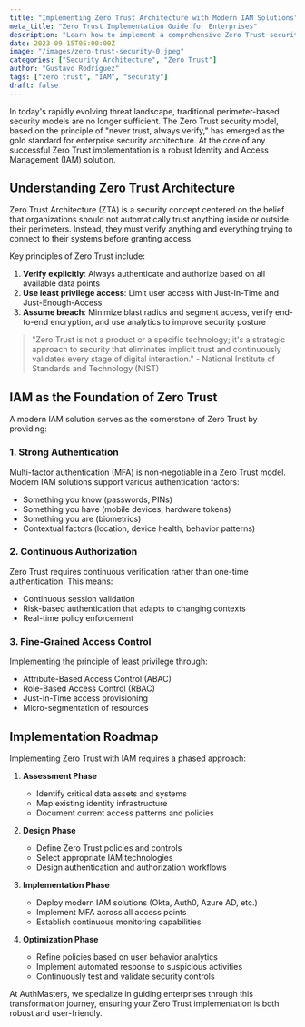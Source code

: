 ```yaml
---
title: "Implementing Zero Trust Architecture with Modern IAM Solutions"
meta_title: "Zero Trust Implementation Guide for Enterprises"
description: "Learn how to implement a comprehensive Zero Trust security architecture using modern identity and access management solutions."
date: 2023-09-15T05:00:00Z
image: "/images/zero-trust-security-0.jpeg"
categories: ["Security Architecture", "Zero Trust"]
author: "Gustavo Rodríguez"
tags: ["zero trust", "IAM", "security"]
draft: false
---
```


In today's rapidly evolving threat landscape, traditional perimeter-based security models are no longer sufficient. The Zero Trust security model, based on the principle of "never trust, always verify," has emerged as the gold standard for enterprise security architecture. At the core of any successful Zero Trust implementation is a robust Identity and Access Management (IAM) solution.

## Understanding Zero Trust Architecture

Zero Trust Architecture (ZTA) is a security concept centered on the belief that organizations should not automatically trust anything inside or outside their perimeters. Instead, they must verify anything and everything trying to connect to their systems before granting access.

Key principles of Zero Trust include:

1. **Verify explicitly**: Always authenticate and authorize based on all available data points
2. **Use least privilege access**: Limit user access with Just-In-Time and Just-Enough-Access
3. **Assume breach**: Minimize blast radius and segment access, verify end-to-end encryption, and use analytics to improve security posture

> "Zero Trust is not a product or a specific technology; it's a strategic approach to security that eliminates implicit trust and continuously validates every stage of digital interaction." - National Institute of Standards and Technology (NIST)

## IAM as the Foundation of Zero Trust

A modern IAM solution serves as the cornerstone of Zero Trust by providing:

### 1. Strong Authentication

Multi-factor authentication (MFA) is non-negotiable in a Zero Trust model. Modern IAM solutions support various authentication factors:
- Something you know (passwords, PINs)
- Something you have (mobile devices, hardware tokens)
- Something you are (biometrics)
- Contextual factors (location, device health, behavior patterns)

### 2. Continuous Authorization

Zero Trust requires continuous verification rather than one-time authentication. This means:
- Continuous session validation
- Risk-based authentication that adapts to changing contexts
- Real-time policy enforcement

### 3. Fine-Grained Access Control

Implementing the principle of least privilege through:
- Attribute-Based Access Control (ABAC)
- Role-Based Access Control (RBAC)
- Just-In-Time access provisioning
- Micro-segmentation of resources

## Implementation Roadmap

Implementing Zero Trust with IAM requires a phased approach:

1. **Assessment Phase**
   - Identify critical data assets and systems
   - Map existing identity infrastructure
   - Document current access patterns and policies

2. **Design Phase**
   - Define Zero Trust policies and controls
   - Select appropriate IAM technologies
   - Design authentication and authorization workflows

3. **Implementation Phase**
   - Deploy modern IAM solutions (Okta, Auth0, Azure AD, etc.)
   - Implement MFA across all access points
   - Establish continuous monitoring capabilities

4. **Optimization Phase**
   - Refine policies based on user behavior analytics
   - Implement automated response to suspicious activities
   - Continuously test and validate security controls

At AuthMasters, we specialize in guiding enterprises through this transformation journey, ensuring your Zero Trust implementation is both robust and user-friendly.
